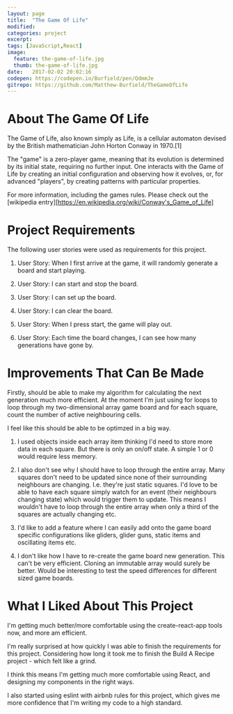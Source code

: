 ```yaml
---
layout: page
title:  "The Game Of Life"
modified:
categories: project
excerpt:
tags: [JavaScript,React]
image: 
  feature: the-game-of-life.jpg
  thumb: the-game-of-life.jpg
date:   2017-02-02 20:02:16
codepen: https://codepen.io/Burfield/pen/QdmmJe
gitrepo: https://github.com/Matthew-Burfield/TheGameOfLife
---
```


# About The Game Of Life

The Game of Life, also known simply as Life, is a cellular automaton devised by the British mathematician John Horton Conway in 1970.[1]

The "game" is a zero-player game, meaning that its evolution is determined by its initial state, requiring no further input. One interacts with the Game of Life by creating an initial configuration and observing how it evolves, or, for advanced "players", by creating patterns with particular properties.

For more information, including the games rules. Please check out the [wikipedia entry][https://en.wikipedia.org/wiki/Conway's_Game_of_Life]

# Project Requirements

The following user stories were used as requirements for this project.

1. User Story: When I first arrive at the game, it will randomly generate a board and start playing.

2. User Story: I can start and stop the board.

3. User Story: I can set up the board.

4. User Story: I can clear the board.

5. User Story: When I press start, the game will play out.

6. User Story: Each time the board changes, I can see how many generations have gone by.

# Improvements That Can Be Made

Firstly, should be able to make my algorithm for calculating the next generation much more efficient. At the moment I'm just using for loops to loop through my two-dimensional array game board and for each square, count the number of active neighbouring cells.

I feel like this should be able to be optimzed in a big way.

1. I used objects inside each array item thinking I'd need to store more data in each square. But there is only an on/off state. A simple 1 or 0 would require less memory.

2. I also don't see why I should have to loop through the entire array. Many squares don't need to be updated since none of their surrounding neighbours are changing. I.e. they're just static squares. I'd love to be able to have each square simply watch for an event (their neighbours changing state) which would trigger them to update. This means I wouldn't have to loop through the entire array when only a third of the squares are actually changing etc.

3. I'd like to add a feature where I can easily add onto the game board specific configurations like gliders, glider guns, static items and oscillating items etc.

4. I don't like how I have to re-create the game board new generation. This can't be very efficient. Cloning an immutable array would surely be better. Would be interesting to test the speed differences for different sized game boards.

# What I Liked About This Project

I'm getting much better/more comfortable using the create-react-app tools now, and more am efficient.

I'm really surprised at how quickly I was able to finish the requirements for this project. Considering how long it took me to finish the Build A Recipe project - which felt like a grind.

I think this means I'm getting much more comfortable using React, and designing my components in the right ways.

I also started using eslint with airbnb rules for this project, which gives me more confidence that I'm writing my code to a high standard.

